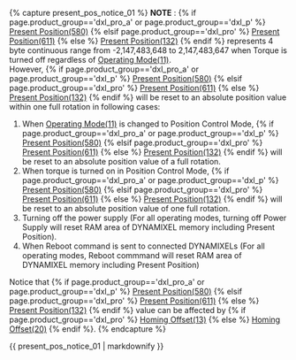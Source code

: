 
{% capture present_pos_notice_01 %}
**NOTE** : {% if page.product_group=='dxl_pro_a' or page.product_group=='dxl_p' %} [Present Position(580)](#present-position) {% elsif page.product_group=='dxl_pro' %} [Present Position(611)](#present-position) {% else %} [Present Position(132)](#present-position) {% endif %} represents 4 byte continuous range from -2,147,483,648 to 2,147,483,647 when Torque is turned off regardless of [Operating Mode(11)](#operating-mode11).  
However, {% if page.product_group=='dxl_pro_a' or page.product_group=='dxl_p' %} [Present Position(580)](#present-position) {% elsif page.product_group=='dxl_pro' %} [Present Position(611)](#present-position) {% else %} [Present Position(132)](#present-position) {% endif %} will be reset to an absolute position value within one full rotation in following cases:
1. When [Operating Mode(11)](#operating-mode11) is changed to Position Control Mode, {% if page.product_group=='dxl_pro_a' or page.product_group=='dxl_p' %} [Present Position(580)](#present-position) {% elsif page.product_group=='dxl_pro' %} [Present Position(611)](#present-position) {% else %} [Present Position(132)](#present-position) {% endif %} will be reset to an absolute position value of a full rotation.
2. When torque is turned on in Position Control Mode, {% if page.product_group=='dxl_pro_a' or page.product_group=='dxl_p' %} [Present Position(580)](#present-position) {% elsif page.product_group=='dxl_pro' %} [Present Position(611)](#present-position) {% else %} [Present Position(132)](#present-position) {% endif %} will be reset to an absolute position value of one full rotation.
3. Turning off the power supply (For all operating modes, turning off Power Supply will reset RAM area of DYNAMIXEL memory including Present Position).
4. When Reboot command is sent to connected DYNAMIXELs (For all operating modes, Reboot commmand will reset RAM area of DYNAMIXEL memory including Present Position)

Notice that {% if page.product_group=='dxl_pro_a' or page.product_group=='dxl_p' %} [Present Position(580)](#present-position) {% elsif page.product_group=='dxl_pro' %} [Present Position(611)](#present-position) {% else %} [Present Position(132)](#present-position) {% endif %} value can be affected by {% if page.product_group=='dxl_pro' %} [Homing Offset(13)](#homing-offset) {% else %} [Homing Offset(20)](#homing-offset) {% endif %}.
{% endcapture %}
<div class="notice">{{ present_pos_notice_01 | markdownify }}</div>
